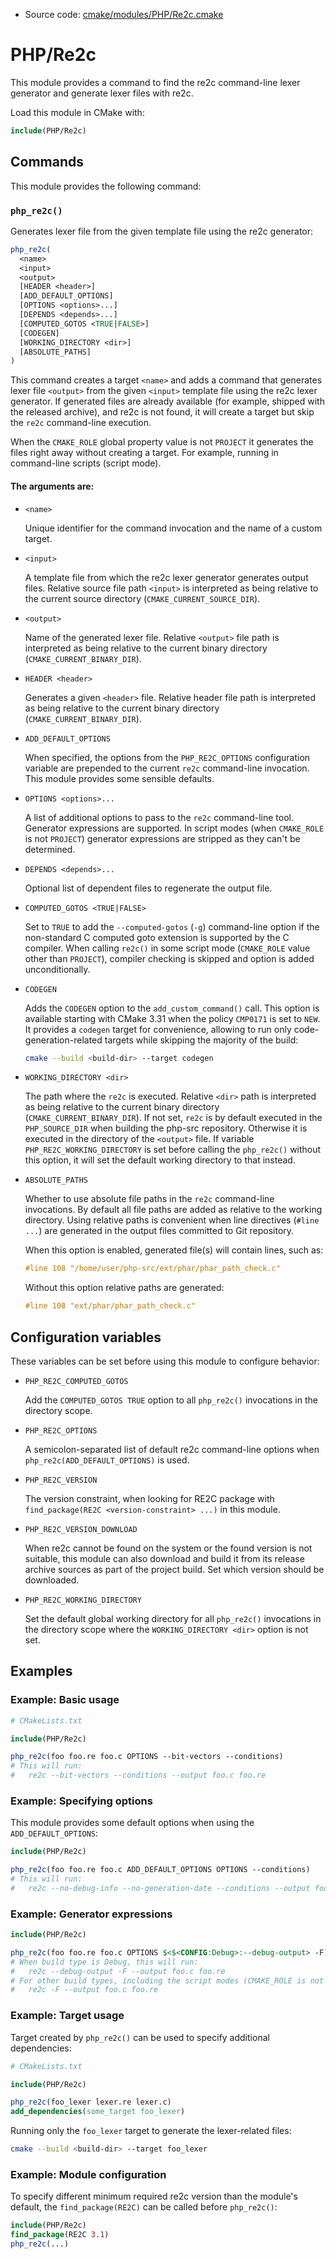 <!-- This is auto-generated file. -->
* Source code: [cmake/modules/PHP/Re2c.cmake](https://github.com/petk/php-build-system/blob/master/cmake/cmake/modules/PHP/Re2c.cmake)

# PHP/Re2c

This module provides a command to find the re2c command-line lexer generator and
generate lexer files with re2c.

Load this module in CMake with:

```cmake
include(PHP/Re2c)
```

## Commands

This module provides the following command:

### `php_re2c()`

Generates lexer file from the given template file using the re2c generator:

```cmake
php_re2c(
  <name>
  <input>
  <output>
  [HEADER <header>]
  [ADD_DEFAULT_OPTIONS]
  [OPTIONS <options>...]
  [DEPENDS <depends>...]
  [COMPUTED_GOTOS <TRUE|FALSE>]
  [CODEGEN]
  [WORKING_DIRECTORY <dir>]
  [ABSOLUTE_PATHS]
)
```

This command creates a target `<name>` and adds a command that generates lexer
file `<output>` from the given `<input>` template file using the re2c lexer
generator. If generated files are already available (for example, shipped with
the released archive), and re2c is not found, it will create a target but skip
the `re2c` command-line execution.

When the `CMAKE_ROLE` global property value is not `PROJECT` it generates the
files right away without creating a target. For example, running in command-line
scripts (script mode).

#### The arguments are:

* `<name>`

  Unique identifier for the command invocation and the name of a custom target.

* `<input>`

  A template file from which the re2c lexer generator generates output files.
  Relative source file path `<input>` is interpreted as being relative to the
  current source directory (`CMAKE_CURRENT_SOURCE_DIR`).

* `<output>`

  Name of the generated lexer file. Relative `<output>` file path is interpreted
  as being relative to the current binary directory
  (`CMAKE_CURRENT_BINARY_DIR`).

* `HEADER <header>`

  Generates a given `<header>` file. Relative header file path is interpreted as
  being relative to the current binary directory (`CMAKE_CURRENT_BINARY_DIR`).

* `ADD_DEFAULT_OPTIONS`

  When specified, the options from the `PHP_RE2C_OPTIONS` configuration variable
  are prepended to the current `re2c` command-line invocation. This module
  provides some sensible defaults.

* `OPTIONS <options>...`

  A list of additional options to pass to the `re2c` command-line tool.
  Generator expressions are supported. In script modes (when `CMAKE_ROLE` is not
  `PROJECT`) generator expressions are stripped as they can't be determined.

* `DEPENDS <depends>...`

  Optional list of dependent files to regenerate the output file.

* `COMPUTED_GOTOS <TRUE|FALSE>`

  Set to `TRUE` to add the `--computed-gotos` (`-g`) command-line option if the
  non-standard C computed goto extension is supported by the C compiler. When
  calling `re2c()` in some script mode (`CMAKE_ROLE` value other than
  `PROJECT`), compiler checking is skipped and option is added unconditionally.

* `CODEGEN`

  Adds the `CODEGEN` option to the `add_custom_command()` call. This option is
  available starting with CMake 3.31 when the policy `CMP0171` is set to `NEW`.
  It provides a `codegen` target for convenience, allowing to run only
  code-generation-related targets while skipping the majority of the build:

  ```sh
  cmake --build <build-dir> --target codegen
  ```

* `WORKING_DIRECTORY <dir>`

  The path where the `re2c` is executed. Relative `<dir>` path is interpreted as
  being relative to the current binary directory (`CMAKE_CURRENT_BINARY_DIR`).
  If not set, `re2c` is by default executed in the `PHP_SOURCE_DIR` when
  building the php-src repository. Otherwise it is executed in the directory of
  the `<output>` file. If variable `PHP_RE2C_WORKING_DIRECTORY` is set before
  calling the `php_re2c()` without this option, it will set the default working
  directory to that instead.

* `ABSOLUTE_PATHS`

  Whether to use absolute file paths in the `re2c` command-line invocations. By
  default all file paths are added as relative to the working directory. Using
  relative paths is convenient when line directives (`#line ...`) are generated
  in the output files committed to Git repository.

  When this option is enabled, generated file(s) will contain lines, such as:

  ```c
  #line 108 "/home/user/php-src/ext/phar/phar_path_check.c"
  ```

  Without this option relative paths are generated:

  ```c
  #line 108 "ext/phar/phar_path_check.c"
  ```

## Configuration variables

These variables can be set before using this module to configure behavior:

* `PHP_RE2C_COMPUTED_GOTOS`

  Add the `COMPUTED_GOTOS TRUE` option to all `php_re2c()` invocations in the
  directory scope.

* `PHP_RE2C_OPTIONS`

  A semicolon-separated list of default re2c command-line options when
  `php_re2c(ADD_DEFAULT_OPTIONS)` is used.

* `PHP_RE2C_VERSION`

  The version constraint, when looking for RE2C package with
  `find_package(RE2C <version-constraint> ...)` in this module.

* `PHP_RE2C_VERSION_DOWNLOAD`

  When re2c cannot be found on the system or the found version is not suitable,
  this module can also download and build it from its release archive sources as
  part of the project build. Set which version should be downloaded.

* `PHP_RE2C_WORKING_DIRECTORY`

  Set the default global working directory for all `php_re2c()` invocations in
  the directory scope where the `WORKING_DIRECTORY <dir>` option is not set.

## Examples

### Example: Basic usage

```cmake
# CMakeLists.txt

include(PHP/Re2c)

php_re2c(foo foo.re foo.c OPTIONS --bit-vectors --conditions)
# This will run:
#   re2c --bit-vectors --conditions --output foo.c foo.re
```

### Example: Specifying options

This module provides some default options when using the `ADD_DEFAULT_OPTIONS`:

```cmake
include(PHP/Re2c)

php_re2c(foo foo.re foo.c ADD_DEFAULT_OPTIONS OPTIONS --conditions)
# This will run:
#   re2c --no-debug-info --no-generation-date --conditions --output foo.c foo.re
```

### Example: Generator expressions

```cmake
include(PHP/Re2c)

php_re2c(foo foo.re foo.c OPTIONS $<$<CONFIG:Debug>:--debug-output> -F)
# When build type is Debug, this will run:
#   re2c --debug-output -F --output foo.c foo.re
# For other build types, including the script modes (CMAKE_ROLE is not PROJECT):
#   re2c -F --output foo.c foo.re
```

### Example: Target usage

Target created by `php_re2c()` can be used to specify additional dependencies:

```cmake
# CMakeLists.txt

include(PHP/Re2c)

php_re2c(foo_lexer lexer.re lexer.c)
add_dependencies(some_target foo_lexer)
```

Running only the `foo_lexer` target to generate the lexer-related files:

```sh
cmake --build <build-dir> --target foo_lexer
```

### Example: Module configuration

To specify different minimum required re2c version than the module's default,
the `find_package(RE2C)` can be called before `php_re2c()`:

```cmake
include(PHP/Re2c)
find_package(RE2C 3.1)
php_re2c(...)
```
